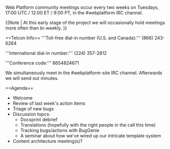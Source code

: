 Web Platform community meetings occur every two weeks on Tuesdays, 17:00 UTC / 12:00 ET / 9:00 PT, in the #webplatform IRC channel. 

{{Note | At this early stage of the project we will occasionally hold meetings more often than bi-weekly. }}

==Telcon Info==
'''Toll-free dial-in number (U.S. and Canada):''' (866) 243-6264 

'''International dial-in number:''' (224) 357-2812

'''Conference code:''' 6654824671 

We simultaneously meet in the #webplatform-site IRC channel. Afterwards we will send out minutes.

==Agenda==
<ul>
<li> Welcome
<li> Review of last week's action items
<li> Triage of new bugs
<li> Discussion topcs:
<ul>
<li>Docsprint debrief
<li>Translations (hopefully with the right people in the call this time)
<li>Tracking bugs/actions with BugGenie
<li>A seminar about how we've wired up our intricate template system
</ul>
<li>Content architecture meeting(s)?</li>
</ul>